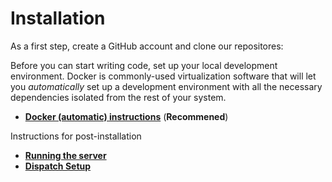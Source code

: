 # Installation

As a first step, create a GitHub account and clone our repositores:

Before you can start writing code, set up your local development environment. Docker is commonly-used virtualization software that will let you _automatically_ set up a development environment with all the necessary dependencies isolated from the rest of your system.

* [**Docker (automatic) instructions**](/installation/docker.md) (**Recommened**)

Instructions for post-installation

* [**Running the server**](/installation/running-the-server.md)
* [**Dispatch Setup**](/installation/dispatch-setup.md)


